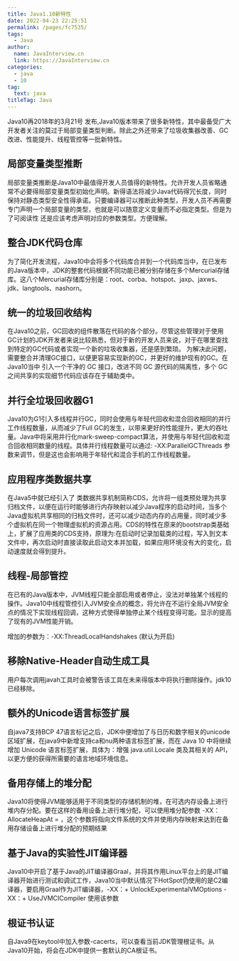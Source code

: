 ```yaml
---
title: Java1.10新特性
date: 2022-04-23 22:25:51
permalink: /pages/fc7535/
tags: 
  - Java
author: 
  name: JavaInterview.cn
  link: https://JavaInterview.cn
categories: 
  - java
  - 10
tag: 
  text: java
titleTag: Java
---
```


Java10再2018年的3月21号 发布,Java10版本带来了很多新特性，其中最备受广大开发者关注的莫过于局部变量类型判断。除此之外还带来了垃圾收集器改善、GC改进、性能提升、线程管控等一批新特性。

## 局部变量类型推断

局部变量类推断是Java10中最值得开发人员值得的新特性。允许开发人员省略通常不必要得局部变量类型初始化声明。新得语法将减少Java代码得冗长度，同时保持对静态类型安全性得承诺。只要编译器可以推断此种类型，开发人员不再需要专门声明一个局部变量的类型，也就是可以随意定义变量而不必指定类型。但是为了可阅读性 还是应该考虑声明对应的参数类型。方便理解。

## 整合JDK代码仓库

为了简化开发流程，Java10中会将多个代码库合并到一个代码库当中，在已发布的Java版本中，JDK的整套代码根据不同功能已被分别存储在多个Mercurial存储库。这八个Mercurial存储库分别是：root、corba、hotspot、jaxp、jaxws、jdk、langtools、nashorn。

## 统一的垃圾回收结构

在Java10之前，GC回收的组件散落在代码的各个部分。尽管这些管理对于使用GC计划的JDK开发者来说比较熟悉，但对于新的开发人员来说，对于在哪里查找到特定的GC代码或者实现一个新的垃圾收集器，还是感到繁琐。 为解决此问题，需要整合并清理GC接口，以便更容易实现新的GC，并更好的维护现有的GC。在Java10当中 引入一个干净的 GC 接口，改进不同 GC 源代码的隔离性，多个 GC 之间共享的实现细节代码应该存在于辅助类中。

## 并行全垃圾回收器G1

Java10为G1引入多线程并行GC，同时会使用与年轻代回收和混合回收相同的并行工作线程数量，从而减少了Full GC的发生，以带来更好的性能提升，更大的吞吐量。Java中将采用并行化mark-sweep-compact算法，并使用与年轻代回收和混合回收相同数量的线程。具体并行线程数量可以通过: -XX:ParallelGCThreads 参数来调节，但是这也会影响用于年轻代和混合手机的工作线程数量。

## 应用程序类数据共享

在Java5中就已经引入了 类数据共享机制简称CDS，允许将一组类预处理为共享归档文件，以便在运行时能够进行内存映射以减少Java程序的启动时间，当多个Java虚拟机共享相同的归档文件时，还可以减少动态内存的占用量，同时减少多个虚拟机在同一个物理虚拟机的资源占用。CDS的特性在原来的bootstrap类基础上，扩展了应用类的CDS支持，原理为:在启动时记录加载类的过程，写入到文本文件中，再次启动时直接读取此启动文本并加载，如果应用环境没有大的变化，启动速度就会得到提升。

## 线程-局部管控

在已有的Java版本中，JVM线程只能全部启用或者停止，没法对单独某个线程的操作。Java10中线程管控引入JVM安全点的概念，将允许在不运行全局JVM安全点的情况下实现线程回调，这种方式使得单独停止某个线程变得可能。显示的提高了现有的JVM性能开销。

增加的参数为：-XX:ThreadLocalHandshakes (默认为开启)

## 移除Native-Header自动生成工具

用户每次调用javah工具时会被警告该工具在未来得版本中将执行删除操作。jdk10已经移除。

## 额外的Unicode语言标签扩展

自java7支持BCP 47语言标记之后，JDK中便增加了与日历和数字相关的unicode区域扩展，在java9中新增支持ca和nu两种语言标签扩展，而在 Java 10 中将继续增加 Unicode 语言标签扩展，具体为：增强 java.util.Locale 类及其相关的 API，以更方便的获得所需要的语言地域环境信息。

## 备用存储上的堆分配

Java10将使得JVM能够适用于不同类型的存储机制的堆，在可选内存设备上进行堆内存分配。要在这样的备用设备上进行堆分配，可以使用堆分配参数 -XX：AllocateHeapAt = <path> ，这个参数将指向文件系统的文件并使用内存映射来达到在备用存储设备上进行堆分配的预期结果

## 基于Java的实验性JIT编译器

Java10中开启了基于Java的JIT编译器Graal，并将其作用Linux平台上的是JIT编译器开始进行测试和调试工作，Java10当中默认情况下HotSpot仍使用的是C2编译器，要启用Graal作为JIT编译器，-XX：+ UnlockExperimentalVMOptions -XX：+ UseJVMCICompiler 使用该参数

## 根证书认证

自Java9在keytool中加入参数-cacerts，可以查看当前JDK管理根证书。从Java10开始，将会在JDK中提供一套默认的CA根证书。

